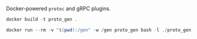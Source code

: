 Docker-powered `protoc` and gRPC plugins.

```powershell
docker build -t proto_gen .
```

```powershell
docker run --rm -v "$(pwd):/gen" -w /gen proto_gen bash -l ./proto_gen.sh
```
